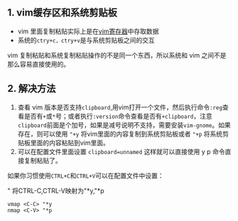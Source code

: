 ## 1. vim缓存区和系统剪贴板

- vim 里面复制粘贴实际上是在[vim寄存器](https://mounui.com/233.html)中存取数据
- 系统的`ctry+c，ctry+v`是与系统剪贴板之间的交互

vim 复制粘贴和系统复制粘贴操作的不是同一个东西，所以系统和 vim 之间不是那么容易直接使用的。

## 2. 解决方法

1. 查看 vim 版本是否支持`clipboard`,用vim打开一个文件，然后执行命令`:reg`查看是否有`+`或`*`号；或者执行`:version`命令查看是否有`+clipboard`，注意`clipboard`前面是个加号，如果是减号说明不支持，需要安装`vim-gnome`。如果存在，则可以使用 `"+y` 将vim里面的内容复制到系统剪贴板或者 `"+p` 将系统剪贴板里面的内容粘贴到vim里面。
2. 可以在配置文件里面设置 `clipboard=unnamed` 这样就可以直接使用 y p 命令直接复制粘贴了。

如果你习惯使用`CTRL+C`和`CTRL+V`可以在配置文件中设置：



" 将CTRL-C,CTRL-V映射为"*y,"*p

```
vmap <C-C> "*y
nmap <C-V> "*p
```

